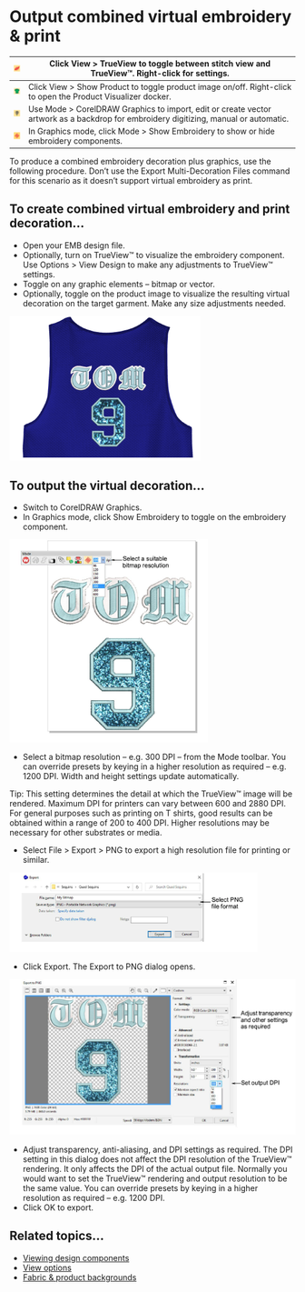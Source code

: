 # Output combined virtual embroidery & print

| ![TrueView00006.png](assets/TrueView00006.png)         | Click View > TrueView to toggle between stitch view and TrueView™. Right-click for settings.                                        |
| ------------------------------------------------------ | ------------------------------------------------------------------------------------------------------------------------------------ |
| ![ShowProduct00007.png](assets/ShowProduct00007.png)   | Click View > Show Product to toggle product image on/off. Right-click to open the Product Visualizer docker.                         |
| ![SwitchToCorelDRAW.png](assets/SwitchToCorelDRAW.png) | Use Mode > CorelDRAW Graphics to import, edit or create vector artwork as a backdrop for embroidery digitizing, manual or automatic. |
| ![ShowEmbroidery.png](assets/ShowEmbroidery.png)       | In Graphics mode, click Mode > Show Embroidery to show or hide embroidery components.                                                |

To produce a combined embroidery decoration plus graphics, use the following procedure. Don’t use the Export Multi-Decoration Files command for this scenario as it doesn’t support virtual embroidery as print.

## To create combined virtual embroidery and print decoration...

- Open your EMB design file.
- Optionally, turn on TrueView™ to visualize the embroidery component. Use Options > View Design to make any adjustments to TrueView™ settings.
- Toggle on any graphic elements – bitmap or vector.
- Optionally, toggle on the product image to visualize the resulting virtual decoration on the target garment. Make any size adjustments needed.

![VirtualEmbroidery&PrintDecoration1.png](assets/VirtualEmbroidery_PrintDecoration1.png)

## To output the virtual decoration...

- Switch to CorelDRAW Graphics.
- In Graphics mode, click Show Embroidery to toggle on the embroidery component.

![VirtualDecoration_SportTeam_Graphics.png](assets/VirtualDecoration_SportTeam_Graphics.png)

- Select a bitmap resolution – e.g. 300 DPI – from the Mode toolbar. You can override presets by keying in a higher resolution as required – e.g. 1200 DPI. Width and height settings update automatically.

Tip: This setting determines the detail at which the TrueView™ image will be rendered. Maximum DPI for printers can vary between 600 and 2880 DPI. For general purposes such as printing on T shirts, good results can be obtained within a range of 200 to 400 DPI. Higher resolutions may be necessary for other substrates or media.

- Select File > Export > PNG to export a high resolution file for printing or similar.

![ExportGraphics.png](assets/ExportGraphics.png)

- Click Export. The Export to PNG dialog opens.

![ExportToPNG.png](assets/ExportToPNG.png)

- Adjust transparency, anti-aliasing, and DPI settings as required. The DPI setting in this dialog does not affect the DPI resolution of the TrueView™ rendering. It only affects the DPI of the actual output file. Normally you would want to set the TrueView™ rendering and output resolution to be the same value. You can override presets by keying in a higher resolution as required – e.g. 1200 DPI.
- Click OK to export.

## Related topics...

- [Viewing design components](../../Basics/view/Viewing_design_components)
- [View options](../../Setup/settings/View_options)
- [Fabric & product backgrounds](../../Digitizing/colorways/Fabric_product_backgrounds)
